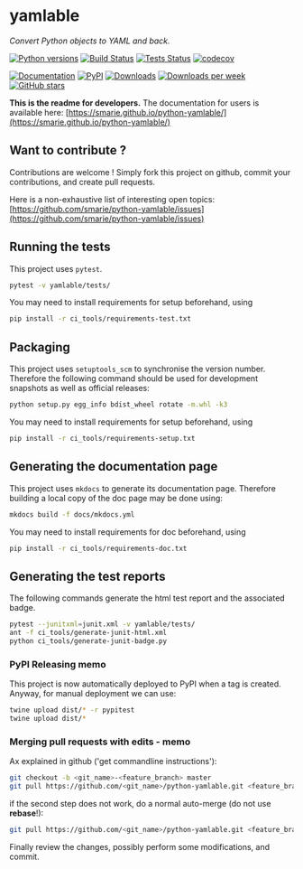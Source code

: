 # yamlable

*Convert Python objects to YAML and back.*

[![Python versions](https://img.shields.io/pypi/pyversions/yamlable.svg)](https://pypi.python.org/pypi/yamlable/) [![Build Status](https://travis-ci.org/smarie/python-yamlable.svg?branch=master)](https://travis-ci.org/smarie/python-yamlable) [![Tests Status](https://smarie.github.io/python-yamlable/junit/junit-badge.svg?dummy=8484744)](https://smarie.github.io/python-yamlable/junit/report.html) [![codecov](https://codecov.io/gh/smarie/python-yamlable/branch/master/graph/badge.svg)](https://codecov.io/gh/smarie/python-yamlable)

[![Documentation](https://img.shields.io/badge/doc-latest-blue.svg)](https://smarie.github.io/python-yamlable/) [![PyPI](https://img.shields.io/pypi/v/yamlable.svg)](https://pypi.python.org/pypi/yamlable/) [![Downloads](https://pepy.tech/badge/yamlable)](https://pepy.tech/project/yamlable) [![Downloads per week](https://pepy.tech/badge/yamlable/week)](https://pepy.tech/project/yamlable) [![GitHub stars](https://img.shields.io/github/stars/smarie/python-yamlable.svg)](https://github.com/smarie/python-yamlable/stargazers)

**This is the readme for developers.** The documentation for users is available here: [https://smarie.github.io/python-yamlable/](https://smarie.github.io/python-yamlable/)

## Want to contribute ?

Contributions are welcome ! Simply fork this project on github, commit your contributions, and create pull requests.

Here is a non-exhaustive list of interesting open topics: [https://github.com/smarie/python-yamlable/issues](https://github.com/smarie/python-yamlable/issues)

## Running the tests

This project uses `pytest`.

```bash
pytest -v yamlable/tests/
```

You may need to install requirements for setup beforehand, using 

```bash
pip install -r ci_tools/requirements-test.txt
```

## Packaging

This project uses `setuptools_scm` to synchronise the version number. Therefore the following command should be used for development snapshots as well as official releases: 

```bash
python setup.py egg_info bdist_wheel rotate -m.whl -k3
```

You may need to install requirements for setup beforehand, using 

```bash
pip install -r ci_tools/requirements-setup.txt
```

## Generating the documentation page

This project uses `mkdocs` to generate its documentation page. Therefore building a local copy of the doc page may be done using:

```bash
mkdocs build -f docs/mkdocs.yml
```

You may need to install requirements for doc beforehand, using 

```bash
pip install -r ci_tools/requirements-doc.txt
```

## Generating the test reports

The following commands generate the html test report and the associated badge. 

```bash
pytest --junitxml=junit.xml -v yamlable/tests/
ant -f ci_tools/generate-junit-html.xml
python ci_tools/generate-junit-badge.py
```

### PyPI Releasing memo

This project is now automatically deployed to PyPI when a tag is created. Anyway, for manual deployment we can use:

```bash
twine upload dist/* -r pypitest
twine upload dist/*
```

### Merging pull requests with edits - memo

Ax explained in github ('get commandline instructions'):

```bash
git checkout -b <git_name>-<feature_branch> master
git pull https://github.com/<git_name>/python-yamlable.git <feature_branch> --no-commit --ff-only
```

if the second step does not work, do a normal auto-merge (do not use **rebase**!):

```bash
git pull https://github.com/<git_name>/python-yamlable.git <feature_branch> --no-commit
```

Finally review the changes, possibly perform some modifications, and commit.
